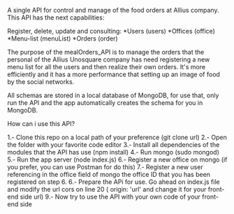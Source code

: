 A single API for control and manage of the food orders at Allius company. 
This API has the next capabilities:

Register, delete, update and consulting:
  *Users (users)
  *Offices (office)
  *Menu-list (menuList)
  *Orders (order)

The purpose of the mealOrders_API is to manage the orders that the personal of the Allius Unosquare company has need registering a new menu list for all the users and then realize their own orders. It's more efficiently and it has a more performance that setting up an image of food by the social networks. 

All schemas are stored in a local database of MongoDB, for use that, only run the API and the app automatically creates the schema for you in MongoDB.

How can i use this API?

1.- Clone this repo on a local path of your preference (git clone url)
2.- Open the folder with your favorite code editor
3.- Install all dependencies of the modules that the API has use (npm install)
4.- Run mongo (sudo mongod)
5.- Run the app server (node index.js)
6.- Register a new office on mongo (if you prefer, you can use Postman for do this)
7.- Register a new user referencing in the office field of mongo the office ID that you has been registered on step 6.
6.- Prepare the APi for use. Go ahead on index.js file and modify the url cors on line 20 ( origin: 'url' and change it for your front-end side url)
9.- Now try to use the API with your own code of your front-end side
